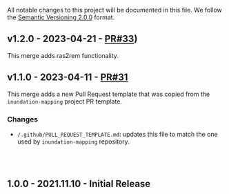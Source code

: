 All notable changes to this project will be documented in this file.
We follow the [Semantic Versioning 2.0.0](http://semver.org/) format.

## v1.2.0 - 2023-04-21 - [PR#33](https://github.com/NOAA-OWP/ras2fim/pull/33))

This merge adds ras2rem functionality.

## v1.1.0 - 2023-04-11 - [PR#31](https://github.com/NOAA-OWP/ras2fim/pull/31)

This merge adds a new Pull Request template that was copied from the `inundation-mapping` project PR template.

### Changes
- `/.github/PULL_REQUEST_TEMPLATE.md`: updates this file to match the one used by `inundation-mapping` repository.

<br/><br/>

## 1.0.0 - 2021.11.10 - Initial Release
